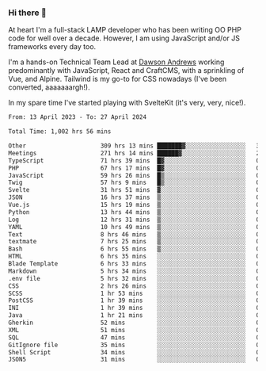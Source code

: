 ### Hi there 👋

<!--
**JamesNock/JamesNock** is a ✨ _special_ ✨ repository because its `README.md` (this file) appears on your GitHub profile.

Here are some ideas to get you started:

- 🔭 I’m currently working on ...
- 🌱 I’m currently learning ...
- 👯 I’m looking to collaborate on ...
- 🤔 I’m looking for help with ...
- 💬 Ask me about ...
- 📫 How to reach me: ...
- 😄 Pronouns: ...
- ⚡ Fun fact: ...
-->
At heart I'm a full-stack LAMP developer who has been writing OO PHP code for well over a decade. However, I am using JavaScript and/or JS frameworks every day too.

I'm a hands-on Technical Team Lead at [Dawson Andrews](https://www.dawsonandrews.com/) working predominantly with JavaScript, React and CraftCMS, with a sprinkling of Vue, and Alpine. Tailwind is my go-to for CSS nowadays (I've been converted, aaaaaaargh!).

In my spare time I've started playing with SvelteKit (it's very, very, nice!).

<!--START_SECTION:waka-->

```txt
From: 13 April 2023 - To: 27 April 2024

Total Time: 1,002 hrs 56 mins

Other                     309 hrs 13 mins ███████▓░░░░░░░░░░░░░░░░░   30.84 %
Meetings                  271 hrs 14 mins ██████▓░░░░░░░░░░░░░░░░░░   27.05 %
TypeScript                71 hrs 39 mins  █▓░░░░░░░░░░░░░░░░░░░░░░░   07.15 %
PHP                       67 hrs 17 mins  █▓░░░░░░░░░░░░░░░░░░░░░░░   06.71 %
JavaScript                59 hrs 26 mins  █▒░░░░░░░░░░░░░░░░░░░░░░░   05.93 %
Twig                      57 hrs 9 mins   █▒░░░░░░░░░░░░░░░░░░░░░░░   05.70 %
Svelte                    31 hrs 51 mins  ▓░░░░░░░░░░░░░░░░░░░░░░░░   03.18 %
JSON                      16 hrs 37 mins  ▒░░░░░░░░░░░░░░░░░░░░░░░░   01.66 %
Vue.js                    15 hrs 19 mins  ▒░░░░░░░░░░░░░░░░░░░░░░░░   01.53 %
Python                    13 hrs 44 mins  ▒░░░░░░░░░░░░░░░░░░░░░░░░   01.37 %
Log                       12 hrs 31 mins  ▒░░░░░░░░░░░░░░░░░░░░░░░░   01.25 %
YAML                      10 hrs 49 mins  ▒░░░░░░░░░░░░░░░░░░░░░░░░   01.08 %
Text                      8 hrs 46 mins   ▒░░░░░░░░░░░░░░░░░░░░░░░░   00.87 %
textmate                  7 hrs 25 mins   ▒░░░░░░░░░░░░░░░░░░░░░░░░   00.74 %
Bash                      6 hrs 55 mins   ▒░░░░░░░░░░░░░░░░░░░░░░░░   00.69 %
HTML                      6 hrs 35 mins   ░░░░░░░░░░░░░░░░░░░░░░░░░   00.66 %
Blade Template            6 hrs 33 mins   ░░░░░░░░░░░░░░░░░░░░░░░░░   00.65 %
Markdown                  5 hrs 34 mins   ░░░░░░░░░░░░░░░░░░░░░░░░░   00.56 %
.env file                 5 hrs 32 mins   ░░░░░░░░░░░░░░░░░░░░░░░░░   00.55 %
CSS                       2 hrs 26 mins   ░░░░░░░░░░░░░░░░░░░░░░░░░   00.24 %
SCSS                      1 hr 53 mins    ░░░░░░░░░░░░░░░░░░░░░░░░░   00.19 %
PostCSS                   1 hr 39 mins    ░░░░░░░░░░░░░░░░░░░░░░░░░   00.17 %
INI                       1 hr 39 mins    ░░░░░░░░░░░░░░░░░░░░░░░░░   00.17 %
Java                      1 hr 21 mins    ░░░░░░░░░░░░░░░░░░░░░░░░░   00.14 %
Gherkin                   52 mins         ░░░░░░░░░░░░░░░░░░░░░░░░░   00.09 %
XML                       51 mins         ░░░░░░░░░░░░░░░░░░░░░░░░░   00.09 %
SQL                       47 mins         ░░░░░░░░░░░░░░░░░░░░░░░░░   00.08 %
GitIgnore file            35 mins         ░░░░░░░░░░░░░░░░░░░░░░░░░   00.06 %
Shell Script              34 mins         ░░░░░░░░░░░░░░░░░░░░░░░░░   00.06 %
JSON5                     31 mins         ░░░░░░░░░░░░░░░░░░░░░░░░░   00.05 %
```

<!--END_SECTION:waka-->
